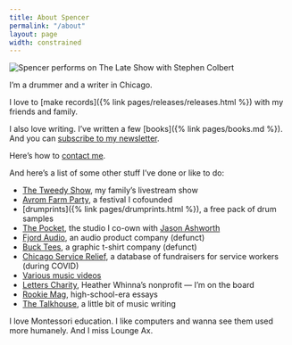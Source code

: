 ```yaml
---
title: About Spencer
permalink: "/about"
layout: page
width: constrained
---
```


<img class="rounded-3xl w-full" src="{% link _uploads/colbert.gif %}" alt="Spencer performs on The Late Show with Stephen Colbert">

I’m a drummer and a writer in Chicago.

I love to [make records]({% link pages/releases/releases.html %}) with my friends and family.

I also love writing. I’ve written a few [books]({% link pages/books.md %}). And you can <a href="https://spencertweedy.substack.com" target="_blank">subscribe to my newsletter</a>.

Here’s how to <a href="mailto:{{ site.email }}">contact me</a>.

And here’s a list of some other stuff I’ve done or like to do:

* [The Tweedy Show](https://tweedyshow.com/), my family’s livestream show
* [Avrom Farm Party](https://avromfarmparty.com/), a festival I cofounded
* [drumprints]({% link pages/drumprints.html %}), a free pack of drum samples
* [The Pocket](https://pocketchicago.com/), the studio I co-own with [Jason Ashworth](https://www.jasongordonashworth.com/)
* [Fjord Audio](https://fjordaudio.com/), an audio product company (defunct)
* [Buck Tees](https://www.facebook.com/buckteesco/), a graphic t-shirt company (defunct)
* [Chicago Service Relief](https://chicagoservicerelief.com/), a database of fundraisers for service workers (during COVID)
* [Various music videos](https://vimeo.com/spencertweedy)
* [Letters Charity](https://www.letterscharity.org/), Heather Whinna’s nonprofit — I’m on the board
* [Rookie Mag](https://www.rookiemag.com/author/spencertweedy/), high-school-era essays
* [The Talkhouse](https://www.talkhouse.com/artist/spencer-tweedy/), a little bit of music writing

I love Montessori education. I like computers and wanna see them used more humanely. And I miss Lounge Ax.
